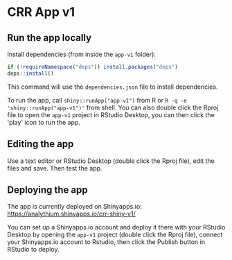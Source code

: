 # CRR App v1

## Run the app locally

Install dependencies (from inside the `app-v1` folder):

```R
if (!requireNamespace("deps")) install.packages("deps")
deps::install()
```

This command will use the `dependencies.json` file to install dependencies.

To run the app, call `shiny::runApp("app-v1")` from R or
`R -q -e 'shiny::runApp("app-v1")'` from shell.
You can also double click the Rproj file to open the `app-v1` project in
RStudio Desktop, you can then click the 'play' icon to run the app.

## Editing the app

Use a text editor or RStudio Desktop (double click the Rproj file),
edit the files and save. Then test the app.

## Deploying the app

The app is currently deployed on Shinyapps.io:
<https://analythium.shinyapps.io/crr-shiny-v1/>

You can set up a Shinyapps.io account and deploy it there with
your RStudio Desktop by opening the `app-v1` project
(double click the Rproj file), connect your Shinyapps.io account to Rstudio,
then click the Publish button in RStudio to deploy.

